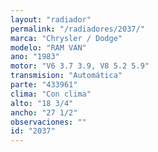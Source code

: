 ```yaml
---
layout: "radiador"
permalink: "/radiadores/2037/"
marca: "Chrysler / Dodge"
modelo: "RAM VAN"
ano: "1983"
motor: "V6 3.7 3.9, V8 5.2 5.9"
transmision: "Automática"
parte: "433961"
clima: "Con clima"
alto: "18 3/4"
ancho: "27 1/2"
observaciones: ""
id: "2037"
---
```


